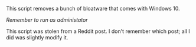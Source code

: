 This script removes a bunch of bloatware that comes with Windows 10.

*Remember to run as administator*


This script was stolen from a Reddit post. I don't remember which post; all I did was slightly modify it.